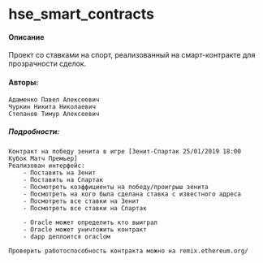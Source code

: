 # hse_smart_contracts

#### Описание
Проект со ставками на спорт, реализованный на смарт-контракте для прозрачности сделок.

#### Авторы:
	Адаменко Павел Алексеевич
	Чуркин Никита Николаевич
	Степанов Тимур Алексеевич

##### Подробности:
	Контракт на победу зенита в игре [Зенит-Спартак 25/01/2019 18:00    Кубок Матч Премьер]
	Реализован интерфейс:
		- Поставить на Зенит
		- Поставить на Спартак
		- Посмотреть коэффициенты на победу/проигрыш зенита
		- Посмотреть на кого была сделана ставка с известного адреса
		- Посмотреть все ставки на Зенит
		- Посмотреть все ставки на Спартак

		- Oracle может определить кто выиграл
		- Oracle может уничтожить контракт
		- dapp деплоится oraclом

	Проверить работоспособность контракта можно на remix.ethereum.org/ 

